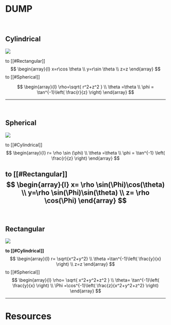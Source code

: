


# DUMP

&emsp;
##  Cylindrical 
![](https://i.imgur.com/Gd89iAT.png)


to [[#Rectangular]]
$$
\begin{array}{l}
x=r\cos \theta \\
y=r\sin \theta \\
z=z
\end{array}
$$
to [[#Spherical]]


$$
\begin{array}{l}
\rho=\sqrt{ r^2+z^2 } \\
\theta =\theta \\
\phi = \tan^{-1}\left( \frac{r}{z} \right)
\end{array}
$$

---

&emsp;
##  Spherical 
![](https://i.imgur.com/hTo9W9l.png)

to [[#Cylindrical]]
$$
\begin{array}{l}
r= \rho \sin (\phi) \\
\theta =\theta \\
\phi = \tan^{-1} \left( \frac{r}{z} \right)
\end{array}
$$


to [[#Rectangular]]
$$
\begin{array}{l}
x= \rho \sin(\Phi)\cos(\theta) \\
y=\rho \sin(\Phi)\sin(\theta) \\
z= \rho \cos(\Phi)
\end{array}
$$
---

&emsp;

##  Rectangular 
![](https://i.imgur.com/dZMBHAS.png)


**to [[#Cylindrical]]**
$$
\begin{array}{l}
r= \sqrt{x^2+y^2} \\
\theta =\tan^{-1}\left( \frac{y}{x} \right) \\
z=z
\end{array}
$$
to [[#Spherical]]
$$
\begin{array}{l}
\rho= \sqrt{ x^2+y^2+z^2 } \\
\theta= \tan^{-1}\left( \frac{y}{x} \right) \\
\Phi =\cos^{-1}\left( \frac{z}{x^2+y^2+z^2} \right)
\end{array}
$$


---

# Resources 
